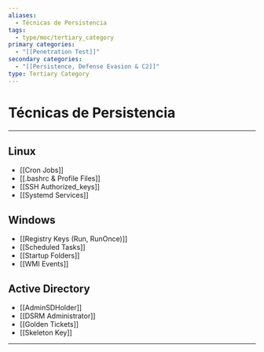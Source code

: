 ```yaml
---
aliases:
  - Técnicas de Persistencia
tags:
  - type/moc/tertiary_category
primary categories:
  - "[[Penetration Test]]"
secondary categories:
  - "[[Persistence, Defense Evasion & C2]]"
type: Tertiary Category
---
```

# Técnicas de Persistencia

***

## Linux

- [[Cron Jobs]]
- [[.bashrc & Profile Files]]
- [[SSH Authorized_keys]]
- [[Systemd Services]]

## Windows

- [[Registry Keys (Run, RunOnce)]]
- [[Scheduled Tasks]]
- [[Startup Folders]]
- [[WMI Events]]

## Active Directory

- [[AdminSDHolder]]
- [[DSRM Administrator]]
- [[Golden Tickets]]
- [[Skeleton Key]]


***
